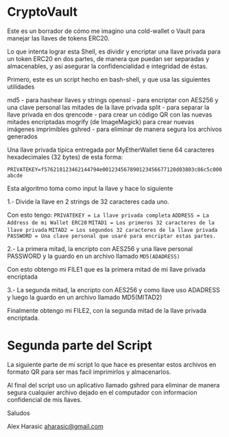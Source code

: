 # CryptoVault
Este es un borrador de cómo me imagino una cold-wallet o Vault para manejar las llaves de tokens ERC20.

Lo que intenta lograr esta Shell, es dividir y encriptar una llave privada para un token ERC20 en dos partes, de manera que puedan ser separadas y almacenables, y así asegurar la confidencialidad e integridad de éstas.

Primero, este es un script hecho en bash-shell, y que usa las siguientes utilidades

md5 - para hashear llaves y strings
openssl - para encriptar con AES256 y una clave personal las mitades de la llave privada
split - para separar la llave privada en dos
qrencode - para crear un código QR con las nuevas mitades encriptadas
mogrify (de ImageMagick) para crear nuevas imágenes imprimibles
gshred - para eliminar de manera segura los archivos generados

Una llave privada típica entregada por MyEtherWallet tiene 64 caracteres hexadecimales (32 bytes) de esta forma:

`PRIVATEKEY=f576218123462144794e001234567890123456677120d03803c86c5c000abcde`

Esta algoritmo toma como input la llave y hace lo siguiente

1.- Divide la llave en 2 strings de 32 caracteres cada uno.

Con esto tengo:
`PRIVATEKEY = La llave privada completa`
`ADDRESS = La Address de mi Wallet ERC20`
`MITAD1 = Los primeros 32 caracteres de la llave privada`
`MITAD2 = Los segundos 32 caracteres de la llave privada`
`PASSWORD = Una clave personal que usaré para encriptar estas partes.`



2.- La primera mitad, la encripto con AES256 y una llave personal PASSWORD y la guardo en un archivo llamado `MD5(ADADRESS)`

Con esto obtengo mi FILE1 que es la primera mitad de mi llave privada encriptada

3.- La segunda mitad, la encripto con AES256 y como llave uso ADADRESS y luego la guardo en un archivo llamado MD5(MITAD2)

Finalmente obtengo mi FILE2, con la segunda mitad de la llave privada encriptada.

Segunda parte del Script
==========================
La siguiente parte de mi script lo que hace es presentar estos archivos en formato QR para ser mas facil imprimirlos y almacenarlos.

Al final del script uso un aplicativo llamado gshred para eliminar de manera segura cualquier archivo dejado en el computador con informacion confidencial de mis llaves.


Saludos

Alex Harasic
aharasic@gmail.com
